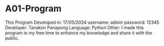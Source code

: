 # A01-Program
This Program Developed in: 17/05/2024
username: admin
password: 12345
Developer: Tanakon Panapong
Language: Python
Other: I made this program in my free time to enhance my knowledge and share it with the public.
